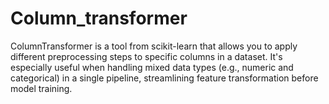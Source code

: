 # Column_transformer
ColumnTransformer is a tool from scikit-learn that allows you to apply different preprocessing steps to specific columns in a dataset. It's especially useful when handling mixed data types (e.g., numeric and categorical) in a single pipeline, streamlining feature transformation before model training.
